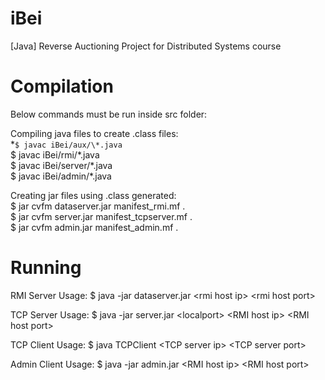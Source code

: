 # iBei
[Java] Reverse Auctioning Project for Distributed Systems course

# Compilation
Below commands must be run inside src folder:

Compiling java files to create .class files:  
*`$ javac iBei/aux/\*.java`  
$ javac iBei/rmi/\*.java  
$ javac iBei/server/\*.java  
$ javac iBei/admin/\*.java  

Creating jar files using .class generated:  
$ jar cvfm dataserver.jar manifest_rmi.mf .  
$ jar cvfm server.jar manifest_tcpserver.mf .  
$ jar cvfm admin.jar manifest_admin.mf .  

# Running

RMI Server 
Usage: $ java -jar dataserver.jar \<rmi host ip> \<rmi host port>

TCP Server
Usage: $ java -jar server.jar \<localport> \<RMI host ip> \<RMI host port>

TCP Client
Usage: $ java TCPClient \<TCP server ip> \<TCP server port>

Admin Client
Usage: $ java -jar admin.jar \<RMI host ip> \<RMI host port>


